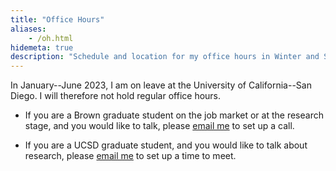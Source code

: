 ```yaml
---
title: "Office Hours"
aliases:
    - /oh.html
hidemeta: true
description: "Schedule and location for my office hours in Winter and Spring 2023."
---
```


In January--June 2023, I am on leave at the University of California--San Diego. I will therefore not hold regular office hours. 

- If you are a Brown graduate student on the job market or at the research stage, and you would like to talk, please [email me](mailto:pascalmichaillat@brown.edu) to set up a call.

- If you are a UCSD graduate student, and you would like to talk about research, please [email me](mailto:pascalmichaillat@brown.edu) to set up a time to meet.